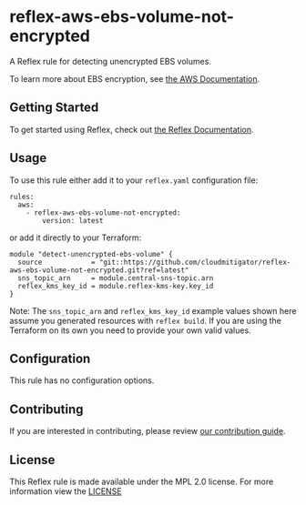 # reflex-aws-ebs-volume-not-encrypted
A Reflex rule for detecting unencrypted EBS volumes.

To learn more about EBS encryption, see [the AWS Documentation](https://docs.aws.amazon.com/AWSEC2/latest/UserGuide/EBSEncryption.html).

## Getting Started
To get started using Reflex, check out [the Reflex Documentation](https://docs.cloudmitigator.com/).

## Usage
To use this rule either add it to your `reflex.yaml` configuration file:
```
rules:
  aws:
    - reflex-aws-ebs-volume-not-encrypted:
        version: latest
```

or add it directly to your Terraform:
```
module "detect-unencrypted-ebs-volume" {
  source            = "git::https://github.com/cloudmitigator/reflex-aws-ebs-volume-not-encrypted.git?ref=latest"
  sns_topic_arn     = module.central-sns-topic.arn
  reflex_kms_key_id = module.reflex-kms-key.key_id
}
```

Note: The `sns_topic_arn` and `reflex_kms_key_id` example values shown here assume you generated resources with `reflex build`. If you are using the Terraform on its own you need to provide your own valid values.

## Configuration
This rule has no configuration options.

## Contributing
If you are interested in contributing, please review [our contribution guide](https://docs.cloudmitigator.com/about/contributing.html).

## License
This Reflex rule is made available under the MPL 2.0 license. For more information view the [LICENSE](https://github.com/cloudmitigator/reflex-aws-ebs-volume-not-encrypted/blob/master/LICENSE)

